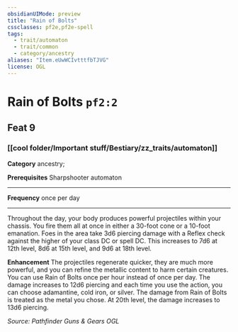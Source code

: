 ```yaml
---
obsidianUIMode: preview
title: "Rain of Bolts"
cssclasses: pf2e,pf2e-spell
tags:
  - trait/automaton
  - trait/common
  - category/ancestry
aliases: "Item.eUwWCIvtttfbTJVG"
license: OGL
---
```

# Rain of Bolts `pf2:2`
## Feat 9
### [[cool folder/Important stuff/Bestiary/zz_traits/automaton]]

**Category** ancestry; 



**Prerequisites** Sharpshooter automaton
* * *
**Frequency** once per day

* * *

Throughout the day, your body produces powerful projectiles within your chassis. You fire them all at once in either a 30-foot cone or a 10-foot emanation. Foes in the area take 3d6 piercing damage with a Reflex check against the higher of your class DC or spell DC. This increases to 7d6 at 12th level, 8d6 at 15th level, and 9d6 at 18th level.

**Enhancement** The projectiles regenerate quicker, they are much more powerful, and you can refine the metallic content to harm certain creatures. You can use Rain of Bolts once per hour instead of once per day. The damage increases to 12d6 piercing and each time you use the action, you can choose adamantine, cold iron, or silver. The damage from Rain of Bolts is treated as the metal you chose. At 20th level, the damage increases to 13d6 piercing.

*Source: Pathfinder Guns & Gears*
*OGL*